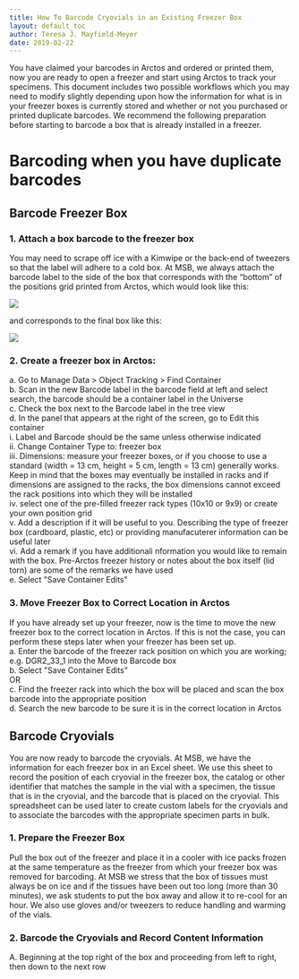 ```yaml
---
title: How To Barcode Cryovials in an Existing Freezer Box
layout: default_toc
author: Teresa J. Mayfield-Meyer
date: 2019-02-22
---
```


You have claimed your barcodes in Arctos and ordered or printed them, now you are ready to open a freezer and start using Arctos to track your specimens. This document includes two possible workflows which you may need to modify slightly depending upon how the information for what is in your freezer boxes is currently stored and whether or not you purchased or printed duplicate barcodes. We recommend the following preparation before starting to barcode a box that is already installed in a freezer.

# Barcoding when you have duplicate barcodes

## Barcode Freezer Box

### 1.	Attach a box barcode to the freezer box
   You may need to scrape off ice with a Kimwipe or the back-end of tweezers so that the label will adhere to a cold box. At MSB, we always attach the barcode label to the side of the box that corresponds with the “bottom” of the positions grid printed from Arctos, which would look like this:
    
   ![](https://raw.githubusercontent.com/ArctosDB/documentation-wiki/gh-pages/tutorial_images/freezer%20box%20template.jpg)
    
   and corresponds to the final box like this:
    
   ![](https://raw.githubusercontent.com/ArctosDB/documentation-wiki/gh-pages/tutorial_images/freezer%20box%20with%20barcodes.jpg)
    
### 2.	Create a freezer box in Arctos:
   a.	Go to Manage Data > Object Tracking > Find Container  
   b.	Scan in the new Barcode label in the barcode field at left and select search, the barcode should be a container label in the Universe  
   c.	Check the box next to the Barcode label in the tree view  
   d.	In the panel that appears at the right of the screen, go to Edit this container  
        i.	Label and Barcode should be the same unless otherwise indicated  
        ii.	Change Container Type to: freezer box  
        iii.	Dimensions: measure your freezer boxes, or if you choose to use a standard (width = 13 cm, height = 5 cm, length = 13 cm) generally works. Keep in mind that the boxes may eventually be installed in racks and if dimensions are assigned to the racks, the box dimensions cannot exceed the rack positions into which they will be installed  
        iv.	select one of the pre-filled freezer rack types (10x10 or 9x9) or create your own position grid  
        v. Add a description if it will be useful to you. Describing the type of freezer box (cardboard, plastic, etc) or providing manufacuterer information can be useful later  
        vi. Add a remark if you have additionali nformation you would like to remain with the box. Pre-Arctos freezer history or notes about the box itself (lid torn) are some of the remarks we have used  
   e.	Select "Save Container Edits"  
  
### 3.	Move Freezer Box to Correct Location in Arctos
   If you have already set up your freezer, now is the time to move the new freezer box to the correct location in Arctos. If this is not the case, you can perform these steps later when your freezer has been set up.  
   a.	Enter the barcode of the freezer rack position on which you are working; e.g. DGR2_33_1 into the Move to Barcode box  
   b.	Select "Save Container Edits"  
      OR  
   c.  Find the freezer rack into which the box will be placed and scan the box barcode into the appropriate position  
   d.	Search the new barcode to be sure it is in the correct location in Arctos  
    
## Barcode Cryovials

You are now ready to barcode the cryovials. At MSB, we have the information for each freezer box in an Excel sheet. We use this sheet to record the position of each cryovial in the freezer box, the catalog or other identifier that matches the sample in the vial with a specimen, the tissue that is in the cryovial, and the barcode that is placed on the cryovial. This spreadsheet can be used later to create custom labels for the cryovials and to associate the barcodes with the appropriate specimen parts in bulk.

### 1. Prepare the Freezer Box
  Pull the box out of the freezer and place it in a cooler with ice packs frozen at the same temperature as the freezer from which your freezer box was removed for barcoding. At MSB we stress that the box of tissues must always be on ice and if the tissues have been out too long (more than 30 minutes), we ask students to put the box away and allow it to re-cool for an hour. We also use gloves and/or tweezers to reduce handling and warming of the vials.

### 2.  Barcode the Cryovials and Record Content Information
   A.  Beginning at the top right of the box and proceeding from left to right, then down to the next row
